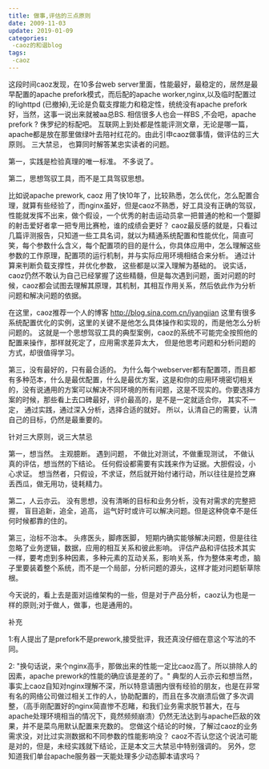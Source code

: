 ```yaml
---
title: 做事,评估的三点原则
date: 2009-11-03
update: 2019-01-09
categories:
 -caoz的和谐blog
tags:
 -caoz
---
```


这段时间caoz发现，在10多台web server里面，性能最好，最稳定的，居然是最早配置的apache prefork模式，而后配的apache worker,nginx,以及临时配置过的lighttpd (已撤掉),无论是负载支撑能力和稳定性，统统没有apache prefork好，当然，这事一说出来就被aa总BS. 相信很多人也会一样BS ,不会吧，apache prefork ? 侏罗纪的标配吧。 互联网上到处都是性能评测文章，无论是哪一篇，apache都是放在那里做绿叶去陪衬红花的。由此引申caoz做事情，做评估的三大原则。 三大禁忌， 也算同时解答某忠实读者的问题。

第一，实践是检验真理的唯一标准。 不多说了。

第二，思想驾驭工具，而不是工具驾驭思想。 

比如说apache prework, caoz 用了快10年了，比较熟悉，怎么优化，怎么配置合理，就算有些经验了，而nginx虽好，但是caoz不熟悉，好工具没有正确的驾驭，性能就发挥不出来，做个假设，一个优秀的射击运动员拿一把普通的枪和一个蹩脚的射击爱好者拿一把专用比赛枪，谁的成绩会更好？ caoz最反感的就是，只看过几篇评测报告，只知道一些工具名词，就以为精通系统配置和性能优化，简直可笑，每个参数什么含义，每个配置项的目的是什么，你具体应用中，怎么理解这些参数的工作原理，配置项的运行机制，并与实际应用环境相结合来分析。 通过计算来判断负载支撑性，并优化参数， 这些都是以深入理解为基础的。 说实话，caoz仍然不敢认为自己已经掌握了这些精髓，但是每次遇到问题，面对问题的时候，caoz都会试图去理解其原理，其机制，其相互作用关系，然后依此作为分析问题和解决问题的依据。

在这里，caoz推荐一个人的博客 http://blog.sina.com.cn/iyangjian 这里有很多系统配置优化的实例，这里的关键不是他怎么具体操作和实现的，而是他怎么分析问题的。 这就是一个思想驾驭工具的典型案例，caoz的系统不可能完全按照他的配置来操作，那样就死定了，应用需求差异太大， 但是他思考问题和分析问题的方式，却很值得学习。

第三，没有最好的，只有最合适的。 为什么每个webserver都有配置项，而且都有多种范本，什么是最优配置，什么是最优方案，这是和你的应用环境密切相关的，没有说通用的方案可以解决不同环境的所有问题，这是不现实的。你要选择方案的时候，那些看上去口碑最好，评价最高的，是不是一定就适合你， 其实不一定， 通过实践，通过深入分析，选择合适的就好。 所以，认清自己的需要，认清自己的目标，仍然是最重要的。

针对三大原则，说三大禁忌

第一，想当然。 主观臆断。 遇到问题， 不做比对测试，不做重现测试， 不做认真的评估，想当然的下结论。 任何假设都需要有实践来作为证据。大胆假设，小心求证。 想当然者，只假设，不求证，然后就开始付诸行动，所以往往是捡芝麻丢西瓜，做无用功，徒耗精力。

第二，人云亦云。 没有思想，没有清晰的目标和业务分析，没有对需求的完整把握， 盲目追新，追全，追高， 运气好时或许可以解决问题。但是这种侥幸不是任何时候都靠的住的。

第三，治标不治本。 头疼医头，脚疼医脚， 短期内确实能够解决问题，但是往往忽略了业务逻辑，数据，应用的相互关系和彼此影响。 评估产品和评估技术其实一样，要考虑到多种因素，多种元素的互动关系，影响关系，作为整体来考虑，脑子里要装着整个系统，而不是一个局部，分析问题的源头，这样才能对问题斩草除根。

今天说的，看上去是面对运维架构的一些，但是对于产品分析，caoz认为也是一样的原则;对于做人，做事，也是通用的。

补充

1:有人提出了是prefork不是prework,接受批评，我还真没仔细在意这个写法的不同。

2: "换句话说，来个nginx高手，那做出来的性能一定比caoz高了。所以排除人的因素，apache prework的性能的确应该是差的了。"   典型的人云亦云和想当然， 事实上caoz自知对nginx理解不深，所以特意请圈内很有经验的朋友，也是在非常有名的网络公司做过相关工作的人，协助配置的，而且在多次崩溃后做了多次调整，（高手刚配置好的nginx简直惨不忍睹，和我们业务需求脱节甚大，在与apache处理环境相当的情况下，竟然频频崩溃）仍然无法达到与apache匹敌的效果，并不是菜鸟用默认配置来充数的。 您做这个结论的时候，了解过caoz的业务需求没，对比过实测数据和不同参数的性能影响没？ caoz不否认您这个说法可能是对的，但是，未经实践就下结论，正是本文三大禁忌中特别强调的。 另外，您知道我们单台apache服务器一天能处理多少动态脚本请求吗？